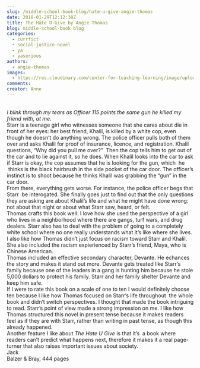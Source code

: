 ```yaml
---
slug: /middle-school-book-blog/hate-u-give-angie-thomas
date: 2018-01-29T12:12:38Z
title: The Hate U Give by Angie Thomas
blog: middle-school-book-blog
categories:
  - currfict
  - social-justice-novel
  - ya
  - yaserious
authors:
  - angie-thomas
images:
  - https://res.cloudinary.com/center-for-teaching-learning/image/upload/v1659658257/The-Hate-U-Give-199x300.jpg.jpg
comments:
creator: Anne
---
```


 <br /><em>I blink through my tears as Officer 115 points the same gun he killed my friend with, at me.</em><br />Starr is a teenage girl who witnesses someone that she cares about die in front of her eyes: her best friend, Khalil, is killed by a white cop, even though he doesn’t do anything wrong. The police officer pulls both of them over and asks Khalil for proof of insurance, licence, and registration. Khalil questions, “Why did you pull me over?”  Then the cop tells him to get out of the car and to lie against it, so he does. When Khalil looks into the car to ask if Starr is okay, the cop assumes that he is looking for the gun, which  he  thinks is the black hairbrush in the side pocket of the car door. The officer’s instinct is to shoot because he thinks Khalil was grabbing the “gun” in the car door.<br />From there, everything gets worse. For instance, the police officer begs that Starr  be interogated. She finally goes just to find out that the only questions they are asking are about Khalil’s life and what he might have done wrong: not about that night or about what Starr saw, heard, or felt.<br />Thomas crafts this book well: I love how she used the perspective of a girl who lives in a neighborhood where there are gangs, turf wars, and drug dealers. Starr also has to deal with the problem of going to a completely white school where no one really understands what it’s like where she lives. I also like how Thomas didn’t just focus on racism toward Starr and Khalil. She also included the racism expierienced by Starr’s friend, Maya, who is Chinese American.<br />Thomas included an effective secondary character, Devante. He echances the story and makes it stand out more. Devante gets treated like Starr’s family because one of the leaders in a gang is hunting him because he stole 5,000 dollars to protect his family. Starr and her family shelter Devante and keep him safe.<br />If I were to rate this book on a scale of one to ten I would definitely choose ten because I like how Thomas focused on Starr’s life throughout  the whole book and didn’t switch perspectives. I thought that made the book intriguing to read. Starr’s point of view made a strong impression on me. I like how Thomas structured this novel in present tense because it makes readers feel as if they are with Starr, rather than writing in past tense, as though this already happened.<br />Another feature I like about <em>The Hate U Give</em> is that it’s  a book where readers can’t predict what happens next, therefore it makes it a real page-turner that also raises important issues about society.<br />Jack<br />Balzer &amp; Bray, 444 pages<br /> <br /> 
